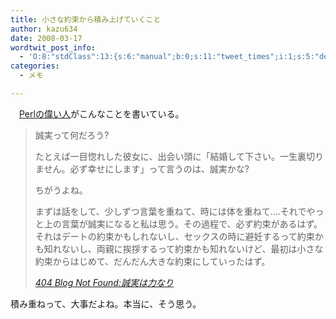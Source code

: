 ```yaml
---
title: 小さな約束から積み上げていくこと
author: kazu634
date: 2008-03-17
wordtwit_post_info:
  - 'O:8:"stdClass":13:{s:6:"manual";b:0;s:11:"tweet_times";i:1;s:5:"delay";i:0;s:7:"enabled";i:1;s:10:"separation";s:2:"60";s:7:"version";s:3:"3.7";s:14:"tweet_template";b:0;s:6:"status";i:2;s:6:"result";a:0:{}s:13:"tweet_counter";i:2;s:13:"tweet_log_ids";a:1:{i:0;i:3835;}s:9:"hash_tags";a:0:{}s:8:"accounts";a:1:{i:0;s:7:"kazu634";}}'
categories:
  - メモ

---
```

<div class="section">
<p>
    　<a href="http://blog.livedoor.jp/dankogai/archives/51019468.html" onclick="__gaTracker('send', 'event', 'outbound-article', 'http://blog.livedoor.jp/dankogai/archives/51019468.html', 'Perlの偉い人');" target="_blank">Perlの偉い人</a>がこんなことを書いている。
</p>
  
<blockquote title="404 Blog Not Found" cite="http://blog.livedoor.jp/dankogai/archives/51019468.html">
<p>
      誠実って何だろう?
</p>
    
<p>
      たとえば一目惚れした彼女に、出会い頭に「結婚して下さい。一生裏切りません。必ず幸せにします」って言うのは、誠実かな?
</p>
    
<p>
      ちがうよね。
</p>
    
<p>
      まずは話をして、少しずつ言葉を重ねて、時には体を重ねて&#8230;.それでやっと上の言葉が誠実になると私は思う。その過程で、必ず約束があるはず。それはデートの約束かもしれないし、セックスの時に避妊するって約束かも知れないし、両親に挨拶するって約束かも知れないけど、最初は小さな約束からはじめて、だんだん大きな約束にしていったはず。
</p>
    
<p>
<cite><a href="http://blog.livedoor.jp/dankogai/archives/51019468.html" onclick="__gaTracker('send', 'event', 'outbound-article', 'http://blog.livedoor.jp/dankogai/archives/51019468.html', '404 Blog Not Found:誠実は力なり');" target="_blank">404 Blog Not Found:誠実は力なり</a></cite>
</p>
</blockquote>
  
<p>
    積み重ねって、大事だよね。本当に、そう思う。
</p>
</div>

